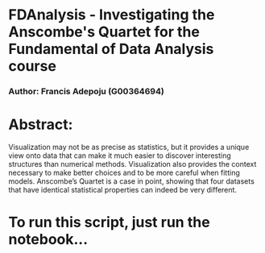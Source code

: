 # FDAnalysis - Investigating the Anscombe's Quartet for the Fundamental of Data Analysis course
### Author: Francis Adepoju (G00364694)

# Abstract:
Visualization may not be as precise as statistics, but it provides a unique view onto data that can make it much easier to discover interesting structures than numerical methods. Visualization also provides the context necessary to make better choices and to be more careful when fitting models. Anscombe’s Quartet is a case in point, showing that four datasets that have identical statistical properties can indeed be very different.

# To run this script, just run the notebook...
